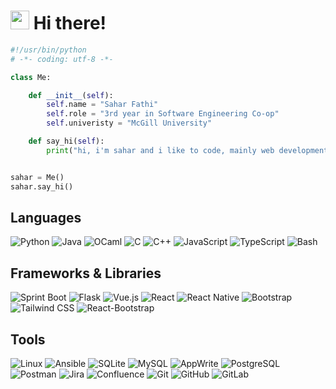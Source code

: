 # <img src="https://raw.githubusercontent.com/iampavangandhi/iampavangandhi/master/gifs/Hi.gif" width="30px"> Hi there! 

```python
#!/usr/bin/python
# -*- coding: utf-8 -*-

class Me:

    def __init__(self):
        self.name = "Sahar Fathi"
        self.role = "3rd year in Software Engineering Co-op"
        self.univeristy = "McGill University"

    def say_hi(self):
        print("hi, i'm sahar and i like to code, mainly web development. thanks for dropping by!")


sahar = Me()
sahar.say_hi()
```

## Languages
![Python](https://img.shields.io/badge/python-%235b99d1.svg?style=for-the-badge&logo=python&logoColor=white)
![Java](https://img.shields.io/badge/java-%235b99d1.svg?style=for-the-badge&logo=openjdk&logoColor=white)
![OCaml](https://img.shields.io/badge/ocaml-%235b99d1.svg?style=for-the-badge&logo=ocaml&logoColor=white)
![C](https://img.shields.io/badge/c-%235b99d1.svg?style=for-the-badge&logo=c&logoColor=white)
![C++](https://img.shields.io/badge/c++-%235b99d1.svg?style=for-the-badge&logo=cplusplus&logoColor=white)
![JavaScript](https://img.shields.io/badge/javascript-%235b99d1.svg?style=for-the-badge&logo=javascript&logoColor=white)
![TypeScript](https://img.shields.io/badge/typescript-%235b99d1.svg?style=for-the-badge&logo=typescript&logoColor=white)
![Bash](https://img.shields.io/badge/bash-%235b99d1.svg?style=for-the-badge&logo=gnubash&logoColor=white)
   
## Frameworks & Libraries 
![Sprint Boot](https://img.shields.io/badge/springboot-%23674ea7.svg?style=for-the-badge&logo=springboot&logoColor=white)
![Flask](https://img.shields.io/badge/flask-%23674ea7.svg?style=for-the-badge&logo=flask&logoColor=white)
![Vue.js](https://img.shields.io/badge/Vue.js-%23674ea7.svg?style=for-the-badge&logo=vue.js&logoColor=white)
![React](https://img.shields.io/badge/React-%23674ea7.svg?style=for-the-badge&logo=react&logoColor=white)
![React Native](https://img.shields.io/badge/React%20Native-%23674ea7.svg?style=for-the-badge&logo=react&logoColor=white)
![Bootstrap](https://img.shields.io/badge/bootstrap-%23674ea7.svg?style=for-the-badge&logo=bootstrap&logoColor=white)
![Tailwind CSS](https://img.shields.io/badge/tailwindcss-%23674ea7.svg?style=for-the-badge&logo=tailwindcss&logoColor=white)
![React-Bootstrap](https://img.shields.io/badge/reactbootstrap-%23674ea7.svg?style=for-the-badge&logo=reactbootstrap&logoColor=white)

## Tools
![Linux](https://img.shields.io/badge/Linux-%23b93939.svg?style=for-the-badge&logo=linux&logoColor=white)
![Ansible](https://img.shields.io/badge/Ansible-%23b93939.svg?style=for-the-badge&logo=ansible&logoColor=white)
![SQLite](https://img.shields.io/badge/SQLite-%23b93939.svg?style=for-the-badge&logo=sqlite&logoColor=white)
![MySQL](https://img.shields.io/badge/MySQL-%23b93939.svg?style=for-the-badge&logo=mysql&logoColor=white)
![AppWrite](https://img.shields.io/badge/AppWrite-%23b93939.svg?style=for-the-badge&logo=appwrite&logoColor=white)
![PostgreSQL](https://img.shields.io/badge/PostgreSQL-%23b93939.svg?style=for-the-badge&logo=postgresql&logoColor=white)
![Postman](https://img.shields.io/badge/Postman-%23b93939.svg?style=for-the-badge&logo=postman&logoColor=white)
![Jira](https://img.shields.io/badge/jira-%23b93939.svg?style=for-the-badge&logo=jira&logoColor=white)
![Confluence](https://img.shields.io/badge/Confluence-%23b93939.svg?style=for-the-badge&logo=confluence&logoColor=white)
![Git](https://img.shields.io/badge/git-%23b93939.svg?style=for-the-badge&logo=git&logoColor=white)
![GitHub](https://img.shields.io/badge/github-%23b93939.svg?style=for-the-badge&logo=github&logoColor=white)
![GitLab](https://img.shields.io/badge/gitlab-%23b93939.svg?style=for-the-badge&logo=gitlab&logoColor=white)


